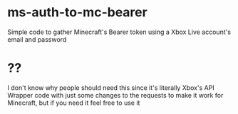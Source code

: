 # ms-auth-to-mc-bearer
Simple code to gather Minecraft's Bearer token using a Xbox Live account's email and password

# ??
I don't know why people should need this since it's literally Xbox's API Wrapper code with just some changes to the requests to make it work for Minecraft,
but if you need it feel free to use it 
